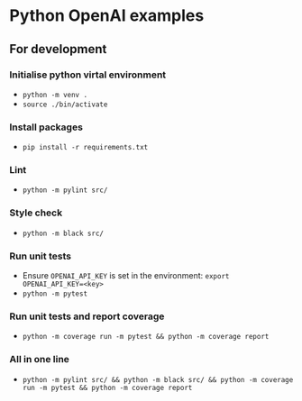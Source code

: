 # Python OpenAI examples

## For development

### Initialise python virtal environment

- `python -m venv .`
- `source ./bin/activate`

### Install packages

- `pip install -r requirements.txt`

### Lint

- `python -m pylint src/`

### Style check

- `python -m black src/`

### Run unit tests

- Ensure `OPENAI_API_KEY` is set in the environment: `export OPENAI_API_KEY=<key>`
- `python -m pytest`

### Run unit tests and report coverage

- `python -m coverage run -m pytest && python -m coverage report`

### All in one line

- `python -m pylint src/ && python -m black src/ && python -m coverage run -m pytest && python -m coverage report`
